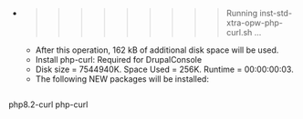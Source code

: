 * >>>>>>>>> Running inst-std-xtra-opw-php-curl.sh ...
  * After this operation, 162 kB of additional disk space will be used.
  * Install php-curl: Required for DrupalConsole
  * Disk size = 7544940K. Space Used = 256K. Runtime = 00:00:00:03.
  * The following NEW packages will be installed:
  ```bash
php8.2-curl php-curl
  ```
